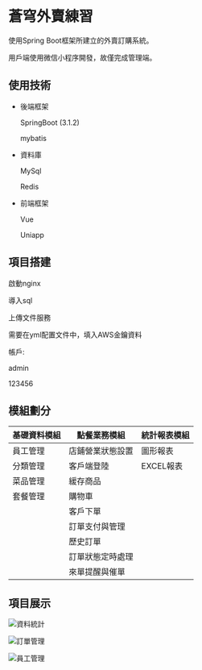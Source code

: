 # 蒼穹外賣練習
使用Spring Boot框架所建立的外賣訂購系統。

用戶端使用微信小程序開發，故僅完成管理端。

## 使用技術
- 後端框架
  
    SpringBoot (3.1.2)
  
    mybatis

- 資料庫
  
    MySql
  
    Redis

- 前端框架
  
    Vue
  
    Uniapp


## 項目搭建
啟動nginx

導入sql

上傳文件服務

需要在yml配置文件中，填入AWS金鑰資料

帳戶:

admin

123456


## 模組劃分
|基礎資料模組|點餐業務模組|統計報表模組|
|----|----|----|
|員工管理|店鋪營業狀態設置|圖形報表|
|分類管理|客戶端登陸|EXCEL報表|
|菜品管理|緩存商品||
|套餐管理|購物車||
||客戶下單||
||訂單支付與管理||
||歷史訂單||
||訂單狀態定時處理||
||來單提醒與催單||


## 項目展示
![資料統計](/demo/資料統計.png)

![訂單管理](/demo/訂單管理.png)

![員工管理](/demo/員工管理.png)
